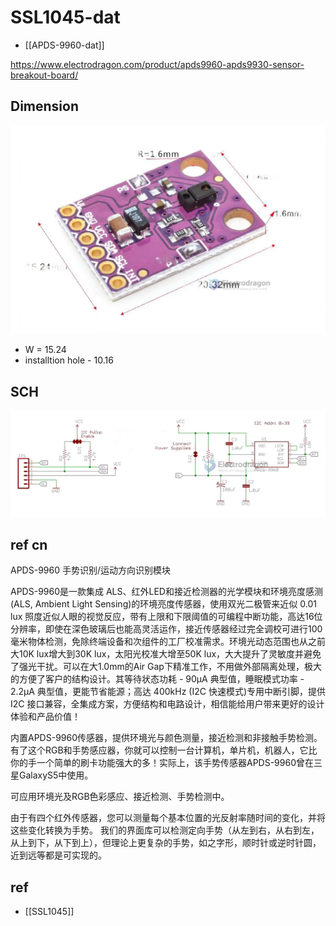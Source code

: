 
# SSL1045-dat

- [[APDS-9960-dat]]

https://www.electrodragon.com/product/apds9960-apds9930-sensor-breakout-board/


## Dimension 

![](2023-11-15-18-27-30.png)

- W = 15.24 
- installtion hole - 10.16

## SCH 

![](2023-11-15-18-31-07.png)

## ref cn 

APDS-9960 手势识别/运动方向识别模块

APDS-9960是一款集成 ALS、红外LED和接近检测器的光学模块和环境亮度感测 (ALS, Ambient Light Sensing)的环境亮度传感器，使用双光二极管来近似 0.01 lux 照度近似人眼的视觉反应，带有上限和下限阈值的可编程中断功能，高达16位分辨率，即使在深色玻璃后也能高灵活运作，接近传感器经过完全调校可进行100毫米物体检测，免除终端设备和次组件的工厂校准需求。环境光动态范围也从之前大10K lux增大到30K lux，太阳光校准大增至50K lux，大大提升了灵敏度并避免了强光干扰。可以在大1.0mm的Air Gap下精准工作，不用做外部隔离处理，极大的方便了客户的结构设计。其等待状态功耗 - 90μA 典型值，睡眠模式功率 - 2.2μA 典型值，更能节省能源；高达 400kHz (I2C 快速模式)专用中断引脚，提供 I2C 接口兼容，全集成方案，方便结构和电路设计，相信能给用户带来更好的设计体验和产品价值！

内置APDS-9960传感器，提供环境光与颜色测量，接近检测和非接触手势检测。有了这个RGB和手势感应器，你就可以控制一台计算机，单片机，机器人，它比你的手一个简单的刷卡功能强大的多！实际上，该手势传感器APDS-9960曾在三星GalaxyS5中使用。

可应用环境光及RGB色彩感应、接近检测、手势检测中。 

由于有四个红外传感器，您可以测量每个基本位置的光反射率随时间的变化，并将这些变化转换为手势。 我们的界面库可以检测定向手势（从左到右，从右到左，从上到下，从下到上），但理论上更复杂的手势，如之字形，顺时针或逆时针圆，近到远等都是可实现的。



## ref 

- [[SSL1045]]